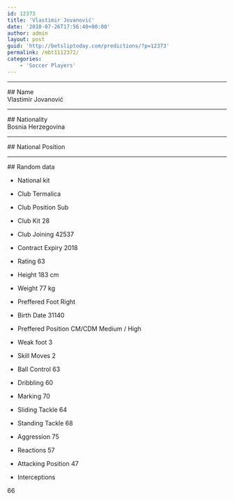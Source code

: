 ```yaml
---
id: 12373
title: 'Vlastimir Jovanović'
date: '2010-07-26T17:56:40+00:00'
author: admin
layout: post
guid: 'http://betsliptoday.com/predictions/?p=12373'
permalink: /mbt1112372/
categories:
    - 'Soccer Players'
---
```


- - - - - -

\## Name  
 Vlastimir Jovanović

- - - - - -

\## Nationality  
 Bosnia Herzegovina

- - - - - -

\## National Position

- - - - - -

\## Random data

- National kit
- Club
 Termalica

- Club Position
 Sub

- Club Kit
 28

- Club Joining
 42537

- Contract Expiry
 2018

- Rating
 63

- Height
 183 cm

- Weight
 77 kg

- Preffered Foot
 Right

- Birth Date
 31140

- Preffered Position
 CM/CDM Medium / High

- Weak foot
 3

- Skill Moves
 2

- Ball Control
 63

- Dribbling
 60

- Marking
 70

- Sliding Tackle
 64

- Standing Tackle
 68

- Aggression
 75

- Reactions
 57

- Attacking Position
 47

- Interceptions

 66